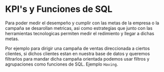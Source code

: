 # KPI's y Funciones de SQL 

Para poder medir el desempeño y cumplir con las metas de la empresa o la campaña se desarollan metricas, asi como estrategias que junto con las herramientas tecnologicas permiten medir el redimiento y llegar a dichas metas.

Por ejemplo para dirigir una campaña de ventas direccionada a ciertos clientes, si dichos clientes estan en nuestra base de datos y queremos filtrarlos para mandar dicha campaña orientada podemos usar filtros y agrupaciones como funciones de SQL. Ejemplo `Having`.

